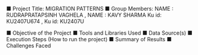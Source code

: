 ■ Project Title: MIGRATION PATTERNS
■ Group Members: 
NAME : RUDRAPRATAPSINH VAGHELA ,  NAME : KAVY SHARMA
Ku id: KU2407U674              ,  Ku id: KU2407U

■ Objective of the Project 
■ Tools and Libraries Used 
■ Data Source(s) 
■ Execution Steps (How to run the project) 
■ Summary of Results 
■ Challenges Faced 

